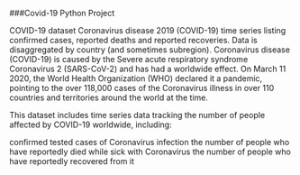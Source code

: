 
###Covid-19 Python Project

COVID-19 dataset
Coronavirus disease 2019 (COVID-19) time series listing confirmed cases, reported deaths and reported recoveries. Data is disaggregated by country (and sometimes subregion). Coronavirus disease (COVID-19) is caused by the Severe acute respiratory syndrome Coronavirus 2 (SARS-CoV-2) and has had a worldwide effect. On March 11 2020, the World Health Organization (WHO) declared it a pandemic, pointing to the over 118,000 cases of the Coronavirus illness in over 110 countries and territories around the world at the time.

This dataset includes time series data tracking the number of people affected by COVID-19 worldwide, including:

confirmed tested cases of Coronavirus infection
the number of people who have reportedly died while sick with Coronavirus
the number of people who have reportedly recovered from it
